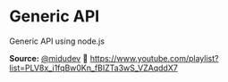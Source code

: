 # Generic API

Generic API using node.js


**Source:** [@midudev](midu.dev) :rocket: https://www.youtube.com/playlist?list=PLV8x_i1fqBw0Kn_fBIZTa3wS_VZAqddX7



